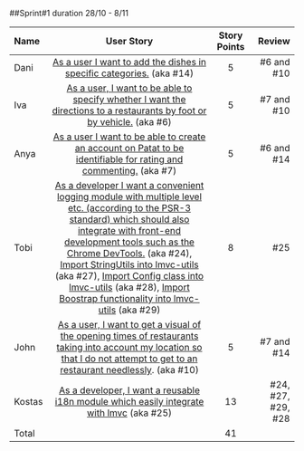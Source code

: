 ##Sprint#1 duration 28/10 - 8/11

Name | User Story | Story Points | Review
:-- | :--: | :--: | --:
Dani | [As a user I want to add the dishes in specific categories.](https://github.com/SEP007/lmvc-patat/issues/14) (aka #14)  | 5 | #6 and #10
Iva | [As a user, I want to be able to specify whether I want the directions to a restaurants by foot or by vehicle.](https://github.com/SEP007/lmvc-patat/issues/6) (aka #6) | 5 | #7 and #10
Anya | [As a user I want to be able to create an account on Patat to be identifiable for rating and commenting.](https://github.com/SEP007/lmvc-patat/issues/7) (aka #7)  | 5 |  #6 and #14
Tobi | [As a developer I want a convenient logging module with multiple level etc. (according to the PSR-3 standard) which should also integrate with front-end development tools such as the Chrome DevTools.](https://github.com/SEP007/lmvc-patat/issues/24) (aka #24), [Import StringUtils into lmvc-utils](https://github.com/SEP007/lmvc-patat/issues/27) (aka #27), [Import Config class into lmvc-utils](https://github.com/SEP007/lmvc-patat/issues/28) (aka #28), [Import Boostrap functionality into lmvc-utils](https://github.com/SEP007/lmvc-patat/issues/29) (aka #29)  | 8 |  #25
John | [As a user, I want to get a visual of the opening times of restaurants taking into account my location so that I do not attempt to get to an restaurant needlessly](https://github.com/SEP007/lmvc-patat/issues/10). (aka #10) | 5 | #7 and #14
Kostas | [As a developer, I want a reusable i18n module which easily integrate with lmvc](https://github.com/SEP007/lmvc-patat/issues/25) (aka #25)  | 13 | #24, #27, #29, #28
Total | | 41 |
